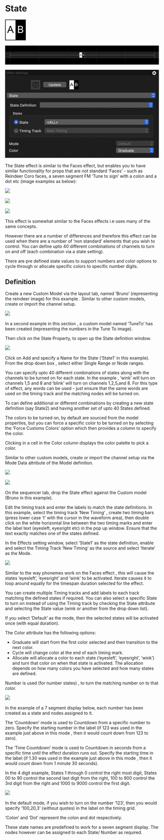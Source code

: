 # State

![Icon](<../../.gitbook/assets/image (162) (1).png>)

![Sequencer Grid](<../../.gitbook/assets/image (387).png>)

![](<../../.gitbook/assets/image (296) (1).png>)

The State effect is similar to the Faces effect, but enables you to have similar functionality for props that are not standard ‘Faces’ - such as Reindeer Coro faces, a seven segment FM ‘Tune to sign’ with a colon and a dot etc (image examples as below):

![](https://lh5.googleusercontent.com/U-Ie7jC51WfFpfXYA-NYtRucXmtFljR2tD1\_Zs9ymmCHFZYAPB8eRFQwdGOHaVnuII3MhF0anx-zHy-MqHIYQh9uiu1gLHWSi1uoj4YBZave4guki11xXun2mfJIt\_mWzJ\_guwpC)

![](https://lh3.googleusercontent.com/NHO431ihnNuDru\_U1Twlv710RaMCJy\_oKwH8cgNKacYud-nmTUJFr1ruWvI048RN2rI4UuYovNhYTlhiLdJTcyOxzleYpPxosEwahAg\_rmG4NIiLnUXZeFgLza7Bm9XRj7IwfR78)

![](https://lh4.googleusercontent.com/mbETnd-OtgIJO-Ku-1oPlaISeU52yjIp4XMNpx7-CRfjec6yuqrNRDedpCC2MqQOLhgHQ4-92b3cj-YHJ3qJumyGKP2K5EeddPg1NfJbdm6i2vXiyu3QY6fteLJplWfNPjhQqBbF)

This effect is somewhat similar to the Faces effects i.e uses many of the same concepts.

However there are a number of differences and therefore this effect can be used when there are a number of ‘non standard’ elements that you wish to control. You can define upto 40 different combinations of channels to turn on and off (each combination via a state setting).

There are pre defined state values to support numbers and color options to cycle through or allocate specific colors to specific number digits.

## Definition

Create a new Custom Model via the layout tab, named ‘Bruno’ (representing the reindeer image) for this example . Similar to other custom models, create or import the channel setup.

![](https://lh5.googleusercontent.com/AA3G2U65ZcWksfNfoi0D\_1qzM9czlAp1SnFE58vUZ7rqMyQ9N\_aua8IMRKhtr8zEi8X5ZUQe\_f1NByymNYxkQS9UzBFUW6028UJY69mdTF7LUPb-OccEnE8e1Kkc5vRzMkgDHaXN)

In a second example in this section , a custom model named ‘TuneTo’ has been created (representing the numbers in the Tune To image).

Then click on the State Property, to open up the State definition window.

![](https://lh6.googleusercontent.com/IzliaKYCvu9bVkuZHmg9Q8UPIk0w3TWamSRF3EIU\_FBOl9-DyPvnQTlsNfAwolxI9c6EhSEcuxIcec-dnSpWlHGOnB-gt7pAsB\_OndrEoaXyzpeNxAt1CBqL0gw2bqheE88Apm37)

Click on Add and specify a Name for the State (‘State1’ in this example). From the drop down box , select either Single Range or Node ranges.

You can specify upto 40 different combinations of states along with the channels to be turned on for each state. In the example , ‘wink’ will turn on channels 1,5 and 8 and ‘blink’ will turn on channels 1,2,5,and 8. For this type of effect, any words can be used - just ensure that the same words are used on the timing track and the matching nodes will be turned on.

To can define additional or different combinations by creating a new state definition (say State2) and having another set of upto 40 States defined.

The colors to be turned on, by default are sourced from the model properties, but you can force a specific color to be turned on by selecting the ‘Force Customs Colors’ option which then provides a column to specify the color.

Clicking in a cell in the Color column displays the color palette to pick a color.

Similar to other custom models, create or import the channel setup via the Mode Data attribute of the Model definition.

![](https://lh5.googleusercontent.com/XdycEnE7cuLlTD9t-yb1dL-JEpA-DnOYRp\_kc3Zzf1h65srvZn1kuEZ9Q58UMeTPecBHPsV6HksCgIBVBwDq065hZSxLoAi61\_3bAbz5SSkXhB8QFly9OCzAUJQvVe2fytHdI8vr)

![](https://lh5.googleusercontent.com/rqwjnTFONeOLv56DYWArSl3sF0sC4bEaT\_0JZ\_-WpVzxc3O9ub7OOFsMojvGAjpSyuh9hemHCU2EmDqicN\_WO5rLewdffMQX1qp3ATqTDSSnFo52HFhUr8rwYw4JkAtPPqv8cmOh)

On the sequencer tab, drop the State effect against the Custom model (Bruno in this example).

Edit the timing track and enter the labels to match the state definitions. In this example, select the timing track ‘New Timing’ , create two timing bars (press lower case ‘t’ with the cursor in the waveform area), then double click on the white horizontal line between the two timing marks and enter the label text (eyesleft, eyesright etc) in the pop up window. Ensure that the text exactly matches one of the states defined.

In the Effects setting window, select ‘State1’ as the state definition, enable and select the Timing Track ‘New Timing’ as the source and select ‘Iterate’ as the Mode.

![](https://lh5.googleusercontent.com/qsjwecNo68H2eneRn6K5XbFxPxYvIykEufN8gNurPQlwkxx6gASPFon8KtT2znELdR5t7swztG2rwK7mtl8QW6D0Fmw6ixZNlWZPy6gwd5GbR7fyP0kPkDCjWkLrME6eKi03IhbE)

Similar to the way phonemes work on the Faces effect , this will cause the states ‘eyesleft’, ‘eyesright’ and ‘wink’ to be activated. Iterate causes it to loop around equally for the timespan duration selected for the effect.

You can create multiple Timing tracks and add labels to each track matching the defined states if required. You can also select a specific State to turn on instead of using the Timing track by checking the State attribute and selecting the State value (wink or another from the drop down list).

If you select ‘Default’ as the mode, then the selected states will be activated once (with equal duration).

The Color attribute has the following options:

* Graduate will start from the first color selected and then transition to the next color.
* Cycle will change color  at the end of each timing mark.
* Allocate will allocate a color to each state (‘eyesleft’, ‘eyesright’, ‘wink’) and turn that color on when that state is activated. The allocation depends on how many colors you have selected and how many states are defined.

Number is used (for number states) , to turn the matching number on to that color.

![](https://lh5.googleusercontent.com/uOyW-X6U2yfeKjRY5G32ocM553SuI-quN8m39GuRYSPc0oVP-4h7KivccwVAeSdF1XpLtvLeiVeioiQpolny4H6iZ\_tc5GRGRs537cSeNM67s8-iERiExNq-i68CY1yiAVVh1cKL)

In the example of a 7 segment display below, each number has been created as a state and nodes assigned to it.

The ‘Countdown’ mode is used to Countdown from a specific number to zero. Specify the starting number in the label (if 123 was used in the example just above in this mode , then it would count down from 123 to zero).

The ‘Time Countdown’ mode is used to Countdown in seconds from a specific time until the effect duration runs out. Specify the starting time in the label (if 1.30 was used in the example just above in this mode , then it would count down from 1 minute 30 seconds).

In the 4 digit example, States 1 through 0 control the right most digit, States 00 to 90 control the second last digit from the right, 100 to 900 control the 3rd digit from the right and 1000 to 9000 control the first digit.

![](https://lh4.googleusercontent.com/gtH\_MWUKLE0NppAo7ho2ipgTS7DJhebMvMQh2BdSlW7vha\_y1TqABf2Uir\_J11f3jhdIXFCdiU-UDH\_Zqwdb6qiN9gsJrGL5\_SqW5BchIOGp6Del0LkhxEufPYNaqPmgHwEJdFFM)

In the default mode, if you wish to turn on the number ‘123’, then you would specify ‘100,20,3’ (without quotes) in the label on the timing grid.

‘Colon’ and ‘Dot’ represent the colon and dot respectively.

These state names are predefined to work for a seven segment display. The nodes however can be assigned to each State/ Number as required.
